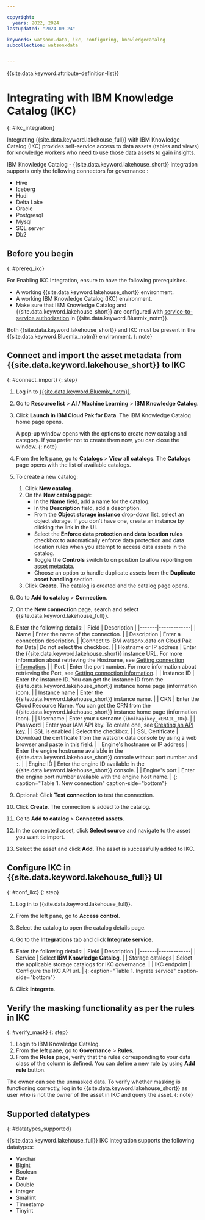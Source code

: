 ```yaml
---

copyright:
  years: 2022, 2024
lastupdated: "2024-09-24"

keywords: watsonx.data, ikc, configuring, knowledgecatalog
subcollection: watsonxdata


---
```


{{site.data.keyword.attribute-definition-list}}

# Integrating with IBM Knowledge Catalog (IKC)
{: #ikc_integration}

Integrating {{site.data.keyword.lakehouse_full}} with IBM Knowledge Catalog (IKC) provides self-service access to data assets (tables and views) for knowledge workers who need to use those data assets to gain insights.

IBM Knowledge Catalog - {{site.data.keyword.lakehouse_short}} integration supports only the following connectors for governance :
* Hive
* Iceberg
* Hudi
* Delta Lake
* Oracle
* Postgresql
* Mysql
* SQL server
* Db2


## Before you begin
{: #prereq_ikc}

For Enabling IKC Integration, ensure to have the following prerequisites.

- A working {{site.data.keyword.lakehouse_short}} environment.
- A working IBM Knowledge Catalog (IKC) environment.
- Make sure that IBM Knowledge Catalog and {{site.data.keyword.lakehouse_short}} are configured with [service-to-service authorization](watsonxdata?topic=watsonxdata-s2s_auth) in {{site.data.keyword.Bluemix_notm}}.

Both {{site.data.keyword.lakehouse_short}} and IKC must be present in the {{site.data.keyword.Bluemix_notm}} environment.
{: note}



## Connect and import the asset metadata from {{site.data.keyword.lakehouse_short}} to IKC
{: #connect_import}
{: step}

1. Log in to [{{site.data.keyword.Bluemix_notm}}](https://cloud.ibm.com/).
1. Go to **Resource list** > **AI / Machine Learning** > **IBM Knowledge Catalog**.
1. Click **Launch in IBM Cloud Pak for Data**. The IBM Knowledge Catalog home page opens.

   A pop-up window opens with the options to create new catalog and category. If you prefer not to create them now, you can close the window.
   {: note}

1. From the left pane, go to **Catalogs** > **View all catalogs**. The **Catalogs** page opens with the list of available catalogs.
1. To create a new catalog:
    1. Click **New catalog**.
    1. On the **New catalog** page:
        - In the **Name** field, add a name for the catalog.
        - In the **Description** field, add a description.
        - From the **Object storage instance** drop-down list, select an object storage. If you don't have one, create an instance by clicking the link in the UI.
        - Select the **Enforce data protection and data location rules** checkbox to automatically enforce data protection and data location rules when you attempt to access data assets in the catalog.
        - Toggle the **Controls** switch to on poistion to allow reporting on asset metadata.
        - Choose an option to handle duplicate assets from the **Duplicate asset handling** section.
    1. Click **Create**. The catalog is created and the catalog page opens.
1. Go to **Add to catalog** > **Connection**.
1. On the **New connection** page, search and select {{site.data.keyword.lakehouse_full}}.
1. Enter the following details:
   | Field | Description |
   |-------|-------------|
   | Name | Enter the name of the connection. |
   | Description | Enter a connection description. |
   |Connect to IBM watsonx.data on Cloud Pak for Data| Do not select the checkbox. |
   | Hostname or IP address | Enter the {{site.data.keyword.lakehouse_short}} instance URL. For more information about retrieving the Hostname, see [Getting connection information](watsonxdata?topic=watsonxdata-get_connection). |
   | Port | Enter the port number. For more information about retrieving the Port, see [Getting connection information](watsonxdata?topic=watsonxdata-get_connection). |
   | Instance ID | Enter the instance ID. You can get the instance ID from the {{site.data.keyword.lakehouse_short}} instance home page (information icon). |
   | Instance name | Enter the {{site.data.keyword.lakehouse_short}} instance name. |
   | CRN | Enter the Cloud Resource Name. You can get the CRN from the {{site.data.keyword.lakehouse_short}} instance home page (information icon). |
   | Username | Enter your username (`ibmlhapikey_<EMAIL_ID>`). |
   | Password | Enter your IAM API key. To create one, see [Creating an API key](https://cloud.ibm.com/docs/account?topic=account-userapikey&interface=ui#create_user_key). |
   | SSL is enabled | Select the checkbox. |
   | SSL Certificate | Download the certificate from the watsonx.data console by using a web browser and paste in this field. |
   | Engine's hostname or IP address | Enter the engine hostname available in the {{site.data.keyword.lakehouse_short}} console without port number and `:`. |
   | Engine ID | Enter the engine ID available in the {{site.data.keyword.lakehouse_short}} console. |
   | Engine's port | Enter the engine port number available with the engine host name. |
   {: caption="Table 1. New connection" caption-side="bottom"}

1. Optional: Click **Test connection** to test the connection.
1. Click **Create**. The connection is added to the catalog.
1. Go to **Add to catalog** > **Connected assets**.
1. In the connected asset, click **Select source** and navigate to the asset you want to import.
1. Select the asset and click **Add**. The asset is successfully added to IKC.

## Configure IKC in {{site.data.keyword.lakehouse_full}} UI
{: #conf_ikc}
{: step}

1. Log in to {{site.data.keyword.lakehouse_full}}.
1. From the left pane, go to **Access control**.
1. Select the catalog to open the catalog details page.
1. Go to the **Integrations** tab and click **Integrate service**.
1. Enter the following details:
   | Field | Description |
   |-------|-------------|
   | Service | Select **IBM Knowledge Catalog**. |
   | Storage catalogs | Select the applicable storage catalogs for IKC governance. |
   | IKC endpoint  | Configure the IKC API url. |
   {: caption="Table 1. Ingrate service" caption-side="bottom"}

1. Click **Integrate**.

## Verify the masking functionality as per the rules in IKC
{: #verify_mask}
{: step}

1. Login to IBM Knowledge Catalog.
1. From the left pane, go to **Governance** > **Rules**.
1. From the **Rules** page, verify that the rules corresponding to your data class of the column is defined. You can define a new rule by using **Add rule** button.

The owner can see the unmasked data. To verify whether masking is functioning correctly, log in to {{site.data.keyword.lakehouse_short}} as user who is not the owner of the asset in IKC and query the asset.
{: note}

## Supported datatypes
{: #datatypes_supported}

{{site.data.keyword.lakehouse_full}} IKC integration supports the following datatypes:

- Varchar
- Bigint
- Boolean
- Date
- Double
- Integer
- Smallint
- Timestamp
- Tinyint

